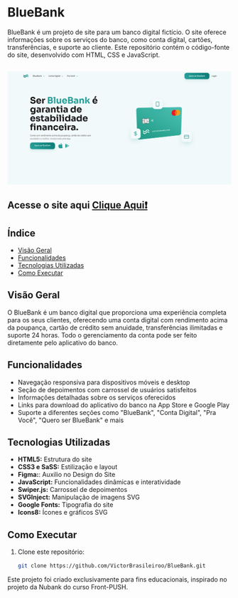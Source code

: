 # BlueBank

BlueBank é um projeto de site para um banco digital fictício. O site oferece informações sobre os serviços do banco, como conta digital, cartões, transferências, e suporte ao cliente. Este repositório contém o código-fonte do site, desenvolvido com HTML, CSS e JavaScript.

## 

<img src="img/captura blue.png" alt="">

## Acesse o site aqui <a href="https://victorbrasileiroo.github.io/BlueBank/">Clique Aqui❗</a>

## Índice

- [Visão Geral](#visão-geral)
- [Funcionalidades](#funcionalidades)
- [Tecnologias Utilizadas](#tecnologias-utilizadas)
- [Como Executar](#como-executar)

## Visão Geral

O BlueBank é um banco digital que proporciona uma experiência completa para os seus clientes, oferecendo uma conta digital com rendimento acima da poupança, cartão de crédito sem anuidade, transferências ilimitadas e suporte 24 horas. Todo o gerenciamento da conta pode ser feito diretamente pelo aplicativo do banco.

## Funcionalidades

- Navegação responsiva para dispositivos móveis e desktop
- Seção de depoimentos com carrossel de usuários satisfeitos
- Informações detalhadas sobre os serviços oferecidos
- Links para download do aplicativo do banco na App Store e Google Play
- Suporte a diferentes seções como "BlueBank", "Conta Digital", "Pra Você", "Quero ser BlueBank" e mais

## Tecnologias Utilizadas

- **HTML5:** Estrutura do site
- **CSS3 e SaSS:** Estilização e layout
- **Figma:**: Auxilio no Design do Site
- **JavaScript:** Funcionalidades dinâmicas e interatividade
- **Swiper.js:** Carrossel de depoimentos
- **SVGInject:** Manipulação de imagens SVG
- **Google Fonts:** Tipografia do site
- **Icons8:** Ícones e gráficos SVG

## Como Executar
1. Clone este repositório:
   ```bash
   git clone https://github.com/VictorBrasileiroo/BlueBank.git

Este projeto foi criado exclusivamente para fins educacionais, inspirado no projeto da Nubank do curso Front-PUSH.
